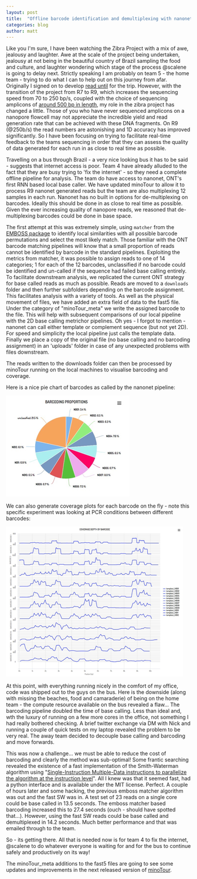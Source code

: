 ```yaml
---
layout: post
title:  "Offline barcode identification and demultiplexing with nanonet"
categories: blog
author: matt
---
```


Like you I'm sure, I have been watching the Zibra Project with a mix of awe, jealousy and laughter. Awe at the scale of the project being undertaken, jealousy at not being in the beautiful country of Brazil sampling the food and culture, and laughter wondering which stage of the process @scalene is going to delay next. Strictly speaking I am probably on team 5 - the home team - trying to do what I can to help out on this journey from afar. Originally I signed on to develop <a href="http://biorxiv.org/content/early/2016/02/03/038760">read until</a> for the trip. However, with the transition of the project from R7 to R9, which increases the sequencing speed from 70 to 250 bp/s, coupled with the choice of sequencing amplicons of <a href="http://zibraproject.github.io/blog/designing-a-multiplex-pcr-for-zika/">around 500 bp in length</a>, my role in the zibra project has changed a little. Those of you who have never sequenced amplicons on a nanopore flowcell may not appreciate the incredible yield and read generation rate that can be achieved with these DNA fragments. On R9 (@250b/s) the read numbers are astonishing and 1D accuracy has improved significantly. So I have been focusing on trying to facilitate real-time feedback to the teams sequencing in order that they can assess the quality of data generated for each run in as close to real time as possible.

Travelling on a bus through Brazil - a very nice looking bus it has to be said - suggests that internet access is poor. Team 4 have already alluded to the fact that they are busy trying to 'fix the internet' - so they need a complete offline pipeline for analysis. The team do have access to nanonet, ONT's first RNN based local base caller. We have updated minoTour to allow it to process R9 nanonet generated reads but the team are also multiplexing 12 samples in each run. Nanonet has no built in options for de-multiplexing on barcodes. Ideally this should be done in as close to real time as possible. Given the ever increasing quality of nanopore reads, we reasoned that de-multiplexing barcodes could be done in base space.

The first attempt at this was extremely simple, using ``matcher`` from the <a href="http://www.ebi.ac.uk/Tools/psa/emboss_matcher/nucleotide.html">EMBOSS package</a> to identify local similarities with all possible barcode permutations and select the most likely match. Those familiar with the ONT barcode matching pipelines will know that a small proportion of reads cannot be identified by barcode in the standard pipelines. Exploiting the metrics from matcher, it was possible to assign reads to one of 14 categories; 1 for each of the 12 barcodes, unclassified if no barcode could be identified and un-called if the sequence had failed base calling entirely. To facilitate downstream analysis, we replicated the current ONT strategy for base called reads as much as possible. Reads are moved to a ``downloads`` folder and then further subfolders depending on the barcode assignment. This facilitates analysis with a variety of tools. As well as the physical movement of files, we have added an extra field of data to the fast5 file. Under the category of "minoTour_meta" we write the assigned barcode to the file. This will help with subsequent comparisons of our local pipeline with the 2D base calling metrichor pipelines. Oh yes - I forgot to mention - nanonet can call either template or complement sequence (but not yet 2D). For speed and simplicity the local pipeline just calls the template data. Finally we place a copy of the original file (no base calling and no barcoding assignment) in an 'uploads' folder in case of any unexpected problems with files downstream.

The reads written to the downloads folder can then be processed by minoTour running on the local machines to visualise barcoding and coverage. 

Here is a nice pie chart of barcodes as called by the nanonet pipeline: 

<img src="/images/blog/2016-06-07-barcode-matchin.png" />

We can also generate coverage plots for each barcode on the fly - note this specific experiment was looking at PCR conditions between different barcodes: 

<img src="/images/blog/2016-06-07-barcode-plot.png" />

At this point, with everything running nicely in the comfort of my office, code was shipped out to the guys on the bus. Here is the downside (along with missing the beaches, food and camaraderie) of being on the home team - the compute resource available on the bus revealed a flaw… The barcoding pipeline doubled the time of base calling. Less than ideal and, wth the luxury of running on a few more cores in the office, not something I had really bothered checking. A brief twitter exchange via DM with Nick and running a couple of quick tests on my laptop revealed the problem to be very real. The away team decided to decouple base calling and barcoding and move forwards.

This was now a challenge... we must be able to reduce the cost of barcoding and clearly the method was sub-optimal! Some frantic searching revealed the existence of a fast implementation of the Smith-Waterman algorithm using "<a href="https://github.com/mengyao/Complete-Striped-Smith-Waterman-Library">Single-Instruction Multiple-Data instructions to parallelize the algorithm at the instruction level</a>". All I knew was that it seemed fast, had a python interface and is available under the MIT license. Perfect. A  couple of hours later and some hacking, the previous emboss matcher algorithm was out and the fast SW was in. A test set of 23 reads on a single core could be base called in 13.5 seconds. The emboss matcher based barcoding increased this to 27.4 seconds (ouch - should have spotted that…). However, using the fast SW reads could be base called and demultiplexed in 14.2 seconds. Much better performance and that was emailed through to the team.

So - its getting there. All that is needed now is for team 4 to fix the internet, @scalene to do whatever everyone is waiting for and for the bus to continue safely and productively on its way! 



The minoTour_meta additions to the fast5 files are going to see some updates and improvements in the next released version of <a href="http://minotour.nottingham.ac.uk">minoTour</a>.

